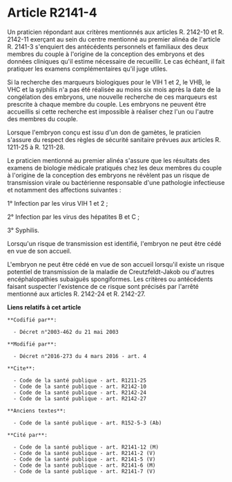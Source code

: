 # Article R2141-4

Un praticien répondant aux critères mentionnés aux articles R. 2142-10 et R. 2142-11 exerçant au sein du centre mentionné au
premier alinéa de l'article R. 2141-3 s'enquiert des antécédents personnels et familiaux des deux membres du couple à
l'origine de la conception des embryons et des données cliniques qu'il estime nécessaire de recueillir. Le cas échéant, il
fait pratiquer les examens complémentaires qu'il juge utiles. 

Si la recherche des marqueurs biologiques pour le VIH 1 et 2, le VHB, le VHC et la syphilis n'a pas été réalisée au moins six
mois après la date de la congélation des embryons, une nouvelle recherche de ces marqueurs est prescrite à chaque membre du
couple. Les embryons ne peuvent être accueillis si cette recherche est impossible à réaliser chez l'un ou l'autre des membres
du couple. 

Lorsque l'embryon conçu est issu d'un don de gamètes, le praticien s'assure du respect des règles de sécurité sanitaire
prévues aux articles R. 1211-25 à R. 1211-28. 

Le praticien mentionné au premier alinéa s'assure que les résultats des examens de biologie médicale pratiqués chez les deux
membres du couple à l'origine de la conception des embryons ne révèlent pas un risque de transmission virale ou bactérienne
responsable d'une pathologie infectieuse et notamment des affections suivantes : 

1° Infection par les virus VIH 1 et 2 ; 

2° Infection par les virus des hépatites B et C ; 

3° Syphilis. 

Lorsqu'un risque de transmission est identifié, l'embryon ne peut être cédé en vue de son accueil. 

L'embryon ne peut être cédé en vue de son accueil lorsqu'il existe un risque potentiel de transmission de la maladie de
Creutzfeldt-Jakob ou d'autres encéphalopathies subaiguës spongiformes. Les critères ou antécédents faisant suspecter
l'existence de ce risque sont précisés par l'arrêté mentionné aux articles R. 2142-24 et R. 2142-27.

**Liens relatifs à cet article**

	**Codifié par**:

	  - Décret n°2003-462 du 21 mai 2003

	**Modifié par**:

	  - Décret n°2016-273 du 4 mars 2016 - art. 4

	**Cite**:

	  - Code de la santé publique - art. R1211-25
	  - Code de la santé publique - art. R2142-10
	  - Code de la santé publique - art. R2142-24
	  - Code de la santé publique - art. R2142-27

	**Anciens textes**:

	  - Code de la santé publique - art. R152-5-3 (Ab)

	**Cité par**:

	  - Code de la santé publique - art. R2141-12 (M)
	  - Code de la santé publique - art. R2141-2 (V)
	  - Code de la santé publique - art. R2141-5 (V)
	  - Code de la santé publique - art. R2141-6 (M)
	  - Code de la santé publique - art. R2141-7 (V)
